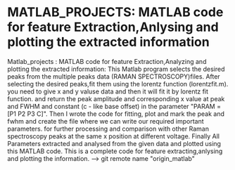 # MATLAB_PROJECTS: MATLAB code for feature Extraction,Anlysing and plotting the extracted information
Matlab_projects : MATLAB code for feature Extraction,Analyzing and plotting the extracted information:
 This Matlab program selects the desired peaks from the multiple peaks data (RAMAN SPECTROSCOPY)files.
 After selecting the desired peaks,fit them using the lorentz function (lorentzfit.m).
 you need to give x and y valuse data and then it will fit it by lorentz fit function.
 and return the peak amplitude and corresponding x value at peak and FWHM and constant (c - like base offset) in the parameter "PARAM = [P1 P2 P3 C]".
 Then I wrote the code for fitting, plot and mark the peak and fwhm and create the file where we can write our required important parameters.
 for further processing and comparison with other Raman spectroscopy peaks at the same x position at different voltage. 
 Finally All Parameters extracted and analysed from the given data and plotted using this MATLAB code. 
 This is a complete code for feature extracting,anlysing and plotting the information.
--> git remote name "origin_matlab" 
